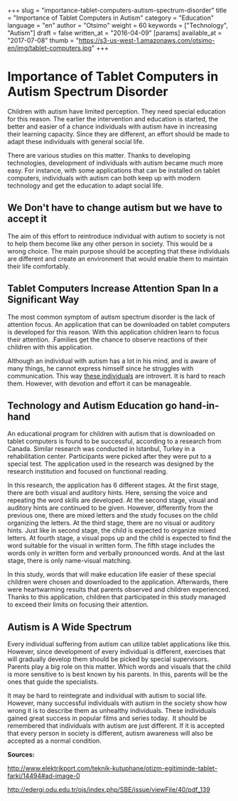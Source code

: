 +++
slug = "importance-tablet-computers-autism-spectrum-disorder"
title = "Importance of Tablet Computers in Autism"
category = "Education"
language = "en"
author = "Otsimo"
weight = 60
keywords = ["Technology", "Autism"]
draft = false
written_at = "2016-04-09"
[params]
available_at = "2017-07-08"
thumb = "https://s3-us-west-1.amazonaws.com/otsimo-en/img/tablet-computers.jpg"
+++

# Importance of Tablet Computers in Autism Spectrum Disorder

Children with autism have limited perception. They need special education for this reason. The earlier the intervention and education is started, the better and easier of a chance individuals with autism have in increasing their learning capacity. Since they are different, an effort should be made to adapt these individuals with general social life.

There are various studies on this matter. Thanks to developing technologies, development of individuals with autism became much more easy. For instance, with some applications that can be installed on tablet computers, individuals with autism can both keep up with modern technology and get the education to adapt social life.

##  We Don't have to change autism but we have to accept it

The aim of this effort to reintroduce individual with autism to society is not to help them become like any other person in society. This would be a wrong choice. The main purpose should be accepting that these individuals are different and create an environment that would enable them to maintain their life comfortably.

##  Tablet Computers Increase Attention Span In a Significant Way

The most common symptom of autism spectrum disorder is the lack of attention focus. An application that can be downloaded on tablet computers is developed for this reason. With this application children learn to focus their attention. .Families get the chance to observe reactions of their children with this application.



Although an individual with autism has a lot in his mind, and is aware of many things, he cannot express himself since he struggles with communication. This way [these individuals](/typical-characteristics-autism-spectrum-disorder/) are introvert. It is hard to reach them. However, with devotion and effort it can be manageable.

## Technology and Autism Education go hand-in-hand

An educational program for children with autism that is downloaded on tablet computers is found to be successful, according to a research from Canada. Similar research was conducted in Istanbul, Turkey in a rehabilitation center. Participants were picked after they were put to a special test. The application used in the research was designed by the research institution and focused on functional reading.

In this research, the application has 6 different stages. At the first stage, there are both visual and auditory hints. Here, sensing the voice and repeating the word skills are developed. At the second stage, visual and auditory hints are continued to be given. However, differently from the previous one, there are mixed letters and the study focuses on the child organizing the letters. At the third stage, there are no visual or auditory hints. Just like in second stage, the child is expected to organize mixed letters. At fourth stage, a visual pops up and the child is expected to find the word suitable for the visual in written form. The fifth stage includes the words only in written form and verbally pronounced words. And at the last stage, there is only name-visual matching.

In this study, words that will make education life easier of these special children were chosen and downloaded to the application. Afterwards, there were heartwarming results that parents observed and children experienced. Thanks to this application, children that participated in this study managed to exceed their limits on focusing their attention.

## Autism is A Wide Spectrum

Every individual suffering from autism can utilize tablet applications like this. However, since development of every individual is different, exercises that will gradually develop them should be picked by special supervisors. Parents play a big role on this matter. Which words and visuals that the child is more sensitive to is best known by his parents. In this, parents will be the ones that guide the specialists.

It may be hard to reintegrate and individual with autism to social life. However, many successful individuals with autism in the society show how wrong it is to describe them as unhealthy individuals. These individuals gained great success in popular films and series today.  It should be remembered that individuals with autism are just different. If it is accepted that every person in society is different, autism awareness will also be accepted as a normal condition.

**Sources:**

http://www.elektrikport.com/teknik-kutuphane/otizm-egitiminde-tablet-farki/14494#ad-image-0

http://edergi.odu.edu.tr/ojs/index.php/SBE/issue/viewFile/40/pdf_139
